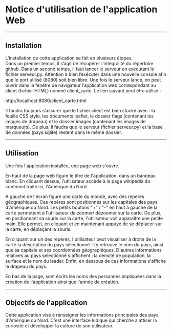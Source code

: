 # Notice d'utilisation de l'application Web # 
__________________________________________________
## Installation ## 
L’installation de cette application se fait en plusieurs étapes.  
Dans un premier temps, il s’agit de récupérer l’intégralité du répertoire github. 
Dans un second temps, il faut lancer le serveur en exécutant le fichier serveur.py. Attention à bien l’exécuter dans une nouvelle console afin que le port utilisé (8080) soit bien libre. 
Une fois le serveur lancé, on peut ouvrir dans la fenêtre de navigateur l’application web correspondant au client (fichier HTML) nommé client_carte. Le lien suivant peut être utilisé : 

http://localhost:8080/client_carte.html

Il faudra toujours s’assurer que le fichier client est bien stocké avec : la feuille CSS style, les documents leaflet, le dossier flags (contenant les images de drapeau) et le dossier images (contenant les images de marqueurs). De plus, il faudra que le serveur (fichier serveur.py) et la base de données (pays.sqlite) restent dans le même dossier. 



__________________________________________________
## Utilisation ## 

Une fois l'application installée, une page web s'ouvre.

En haut de la page web figure le titre de l'application, dans un bandeau blanc.
En cliquant dessus, l'utilisateur accède à la page wikipédia du continent traité ici, l'Amérique du Nord.

A gauche de l'écran figure une carte du monde, avec des repères géographiques.
Ces repères sont positionnés sur les capitales des pays d'Amérique du Nord.
Les petits boutons "+" / "-" en haut à gauche de la carte permettent à l'utilisateur de zoomer/ dézoomer sur la carte.
De plus, en positionnant sa souris sur la carte, l'utilisateur voit apparaître une petite main.
Elle permet, en cliquant et en maintenant appuyé de se déplacer sur la carte, en déplaçant la souris.

En cliquant sur un des repères, l'utilisateur peut visualiser à droite de la carte la description du pays sélectionné.
Il y retrouve le nom du pays, ainsi que sa capitale et ses coordonnées géographiques.
D'autres informations relatives au pays selectionné s'affichent : la densité de population, la surface et le nom du leader.
Enfin, en dessous de ces informations s'affiche le drapeau du pays.

En bas de la page, sont écrits les noms des personnes impliquées dans la création de l'application ainsi que l'année de création.

_________________________________________________
## Objectifs de l'application ##

Cette application vise à renseigner les informations principales des pays d'Amérique du Nord. 
C'est une interface ludique qui cherche à attiser la curiosité et développer la culture de son utilisateur.


